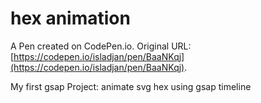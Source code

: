 # hex animation 

A Pen created on CodePen.io. Original URL: [https://codepen.io/isladjan/pen/BaaNKqj](https://codepen.io/isladjan/pen/BaaNKqj).

My first gsap  Project: animate svg hex using gsap timeline